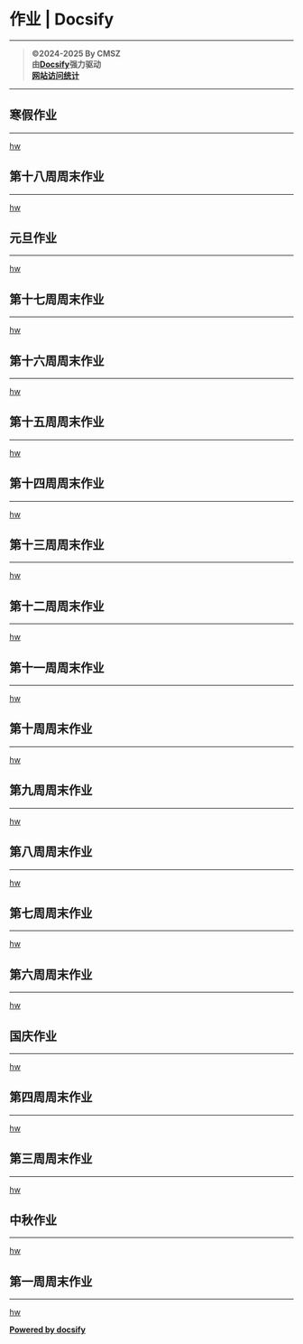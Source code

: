 ﻿<h1> 作业 | Docsify </h1>

---

> **©2024-2025 By CMSZ**  
> **由[Docsify](https://docsify.js.org/)强力驱动**  
> [**网站访问统计**](https://umami.acmsz.top/share/9PRtp5s5D0AqW9Hz/hw.acmsz.top)

---

## 寒假作业

---

[hw](../hw_G8S1/19.md ":include")

## 第十八周周末作业

---

[hw](../hw_G8S1/18.md ":include")

## 元旦作业

---

[hw](../hw_G8S1/new.md ":include")

## 第十七周周末作业

---

[hw](../hw_G8S1/17.md ":include")

## 第十六周周末作业

---

[hw](../hw_G8S1/16.md ":include")

## 第十五周周末作业

---

[hw](../hw_G8S1/15.md ":include")

## 第十四周周末作业

---

[hw](../hw_G8S1/14.md ":include")

## 第十三周周末作业

---

[hw](../hw_G8S1/13.md ":include")

## 第十二周周末作业

---

[hw](../hw_G8S1/12.md ":include")

## 第十一周周末作业

---

[hw](../hw_G8S1/11.md ":include")

## 第十周周末作业

---

[hw](../hw_G8S1/10.md ":include")

## 第九周周末作业

---

[hw](../hw_G8S1/9.md ":include")

## 第八周周末作业

---

[hw](../hw_G8S1/8.md ":include")

## 第七周周末作业

---

[hw](../hw_G8S1/7.md ":include")

## 第六周周末作业

---

[hw](../hw_G8S1/6.md ":include")

## 国庆作业

---

[hw](../hw_G8S1/5.md ":include")

## 第四周周末作业

---

[hw](../hw_G8S1/4.md ":include")

## 第三周周末作业

---

[hw](../hw_G8S1/3.md ":include")

## 中秋作业

---

[hw](../hw_G8S1/2.md ":include")

## 第一周周末作业

---

[hw](../hw_G8S1/1.md ":include")

[**Powered by docsify**](https://docsify.js.org)
